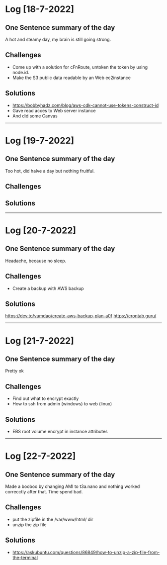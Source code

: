 # Log [18-7-2022]

## One Sentence summary of the day
A hot and steamy day, my brain is still going strong.

## Challenges
- Come up with a solution for cFnRoute, untoken the token by using node.id.
- Make the S3 public data readable by an Web ec2instance

## Solutions
- https://bobbyhadz.com/blog/aws-cdk-cannot-use-tokens-construct-id
- Gave read acces to Web server instance
- And did some Canvas 

____

# Log [19-7-2022]

## One Sentence summary of the day
Too hot, did halve a day but nothing fruitful.

## Challenges

## Solutions


____

# Log [20-7-2022]

## One Sentence summary of the day
Headache, because no sleep.

## Challenges
- Create a backup with AWS backup

## Solutions
https://dev.to/vumdao/create-aws-backup-plan-a0f
https://crontab.guru/
____

# Log [21-7-2022]

## One Sentence summary of the day
Pretty ok

## Challenges
- Find out what to encrypt exactly
- How to ssh from admin (windows) to web (linux)

## Solutions
- EBS root volume encrypt in instance attributes

____

# Log [22-7-2022]

## One Sentence summary of the day
Made a booboo by changing AMI to t3a.nano and nothing worked correcctly after that. Time spend bad. 

## Challenges
- put the zipfile in the /var/www/html/ dir
- unzip the zip file

## Solutions
- https://askubuntu.com/questions/86849/how-to-unzip-a-zip-file-from-the-terminal